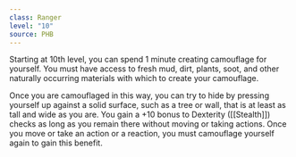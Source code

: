 ```yaml
---
class: Ranger
level: "10"
source: PHB
---
```


Starting at 10th level, you can spend 1 minute creating camouflage for yourself. You must have access to fresh mud, dirt, plants, soot, and other naturally occurring materials with which to create your camouflage.

Once you are camouflaged in this way, you can try to hide by pressing yourself up against a solid surface, such as a tree or wall, that is at least as tall and wide as you are. You gain a +10 bonus to Dexterity ([[Stealth]]) checks as long as you remain there without moving or taking actions. Once you move or take an action or a reaction, you must camouflage yourself again to gain this benefit.
